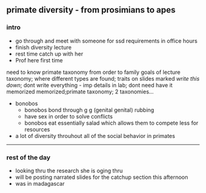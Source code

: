 ## primate diversity - from prosimians to apes
### intro
- go through and meet with someone for ssd requirements in office hours
- finish diversity lecture
- rest time catch up with her
- Prof here first time

<!--starting lecture-->
need to know primate taxonomy from order to family
goals of lecture
taxonomy; where different types are found; traits on slides marked *write this down*; dont write everything - imp details in lab; dont need have it memorized memorized;primate taxonomy; 2 taxonomies... 
<!-- need go look at slides and ask in offiec hours about last lecture-->

<!-- going thru more types of primates-->

- bonobos
  - bonobos bond through g g (genital genital) rubbing
  - have sex in order to solve conflicts
  - bonobos eat essentially salad which allows them to compete less for resources
- a lot of diversity throuhout all of the social behavior in primates

---

### rest of the day 
- looking thru the research she is oging thru
- will be posting narrated slides for the catchup section this afternoon
- was in madagascar 


